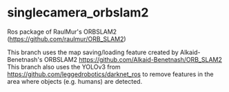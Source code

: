 # singlecamera_orbslam2
Ros package of RaulMur's ORBSLAM2 (https://github.com/raulmur/ORB_SLAM2)

This branch uses the map saving/loading feature created by Alkaid-Benetnash's ORBSLAM2 https://github.com/Alkaid-Benetnash/ORB_SLAM2
This branch also uses the YOLOv3 from https://github.com/leggedrobotics/darknet_ros to remove features in the area where objects (e.g. humans) are detected.
